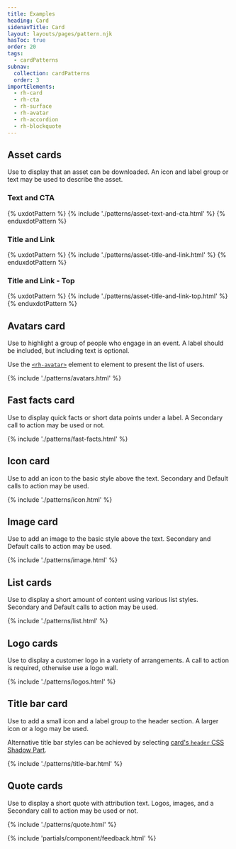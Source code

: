 ```yaml
---
title: Examples
heading: Card
sidenavTitle: Card
layout: layouts/pages/pattern.njk
hasToc: true
order: 20
tags:
  - cardPatterns
subnav:
  collection: cardPatterns
  order: 3
importElements:
  - rh-card
  - rh-cta
  - rh-surface
  - rh-avatar
  - rh-accordion
  - rh-blockquote
---
```


<script type="module">
  import '@rhds/elements/lib/elements/rh-context-picker/rh-context-picker.js';
</script>

<link rel="stylesheet" href="/assets/packages/@rhds/elements/elements/rh-table/rh-table-lightdom.css">
<link rel="stylesheet" href="/styles/samp.css">

<style>
  rh-card {
    display: block;
    max-width: 360px;
  }

  [color-palette^="light"] :is(a):link {
    color: var(--rh-color-interactive-blue-darker, #0066cc);
  }

  [color-palette^="light"] :is(a):hover {
    color: var(--rh-color-interactive-blue-darkest, #003366);
  }

  [color-palette^="dark"] :is(a):link {
    color: var(--rh-color-interactive-blue-lighter, #92c5f9);
  }

  [color-palette^="dark"] :is(a):hover {
    color: var(--rh-color-interactive-blue-lightest, #b9dafc);
  }
</style>


## Asset cards
Use to display that an asset can be downloaded. An icon and label group or 
text may be used to describe the asset.

### Text and CTA
{% uxdotPattern %}
{% include './patterns/asset-text-and-cta.html' %}
{% enduxdotPattern %}

### Title and Link
{% uxdotPattern %}
{% include './patterns/asset-title-and-link.html' %}
{% enduxdotPattern %}

### Title and Link - Top
{% uxdotPattern %}
{% include './patterns/asset-title-and-link-top.html' %}
{% enduxdotPattern %}

## Avatars card

Use to highlight a group of people who engage in an event. A label
should be included, but including text is optional.

Use the [`<rh-avatar>`](/elements/avatar/) element to element to present
the list of users.

{% include './patterns/avatars.html' %}


## Fast facts card
Use to display quick facts or short data points under a label. A Secondary 
call to action may be used or not.

{% include './patterns/fast-facts.html' %}


## Icon card

Use to add an icon to the basic style above the text. Secondary and Default 
calls to action may be used.

{% include './patterns/icon.html' %}

## Image card

Use to add an image to the basic style above the text.
Secondary and Default calls to action may be used.

{% include './patterns/image.html' %}


## List cards
Use to display a short amount of content using various list styles. 
Secondary and Default calls to action may be used.


{% include './patterns/list.html' %}


## Logo cards
Use to display a customer logo in a variety of arrangements. A call to 
action is required, otherwise use a logo wall.

{% include './patterns/logos.html' %}


## Title bar card

Use to add a small icon and a label group to the header section. A larger icon
or a logo may be used.

Alternative title bar styles can be achieved by selecting [card's `header` CSS
Shadow Part](/elements/card/code/#parts).

{% include './patterns/title-bar.html' %}


## Quote cards

Use to display a short quote with attribution text. Logos, images, and a 
Secondary call to action may be used or not.

{% include './patterns/quote.html' %}


<!-- ## Video cards

Use to trigger a video that will play in a [Modal dialog](/elements/dialog).
Different layout configurations may be used.

{% include './patterns/video.html' %} -->


{% include 'partials/component/feedback.html' %}

[element]: /elements/card
[css-props]: /elements/card/code/#css-custom-properties
